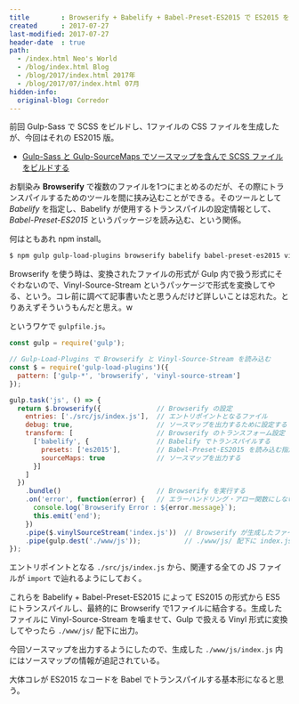```yaml
---
title        : Browserify + Babelify + Babel-Preset-ES2015 で ES2015 をトランスパイルして1つのファイルに結合する
created      : 2017-07-27
last-modified: 2017-07-27
header-date  : true
path:
  - /index.html Neo's World
  - /blog/index.html Blog
  - /blog/2017/index.html 2017年
  - /blog/2017/07/index.html 07月
hidden-info:
  original-blog: Corredor
---
```


前回 Gulp-Sass で SCSS をビルドし、1ファイルの CSS ファイルを生成したが、今回はそれの ES2015 版。

- [Gulp-Sass と Gulp-SourceMaps でソースマップを含んで SCSS ファイルをビルドする](/blog/2017/07/26-03.html)

お馴染み **Browserify** で複数のファイルを1つにまとめるのだが、その際にトランスパイルするためのツールを間に挟み込むことができる。そのツールとして *Babelify* を指定し、Babelify が使用するトランスパイルの設定情報として、*Babel-Preset-ES2015* というパッケージを読み込む、という関係。

何はともあれ npm install。

```bash
$ npm gulp gulp-load-plugins browserify babelify babel-preset-es2015 vinyl-source-stream
```

Browserify を使う時は、変換されたファイルの形式が Gulp 内で扱う形式にそぐわないので、Vinyl-Source-Stream というパッケージで形式を変換してやる、という。コレ前に調べて記事書いたと思うんだけど詳しいことは忘れた。とりあえずそういうもんだと思え。w

というワケで `gulpfile.js`。

```javascript
const gulp = require('gulp');

// Gulp-Load-Plugins で Browserify と Vinyl-Source-Stream を読み込む
const $ = require('gulp-load-plugins')({
  pattern: ['gulp-*', 'browserify', 'vinyl-source-stream']
});

gulp.task('js', () => {
  return $.browserify({              // Browserify の設定
    entries: ['./src/js/index.js'],  // エントリポイントとなるファイル
    debug: true,                     // ソースマップを出力するために設定する
    transform: [                     // Browserify のトランスフォーム設定
      ['babelify', {                 // Babelify でトランスパイルする
        presets: ['es2015'],         // Babel-Preset-ES2015 を読み込む指定
        sourceMaps: true             // ソースマップを出力する
      }]
    ]
  })
    .bundle()                        // Browserify を実行する
    .on('error', function(error) {   // エラーハンドリング・アロー関数にしないこと
      console.log(`Browserify Error : ${error.message}`);
      this.emit('end');
    })
    .pipe($.vinylSourceStream('index.js'))  // Browserify が生成したファイルを Vinyl 形式に変換する
    .pipe(gulp.dest('./www/js'));           // ./www/js/ 配下に index.js を出力する
});
```

エントリポイントとなる `./src/js/index.js` から、関連する全ての JS ファイルが `import` で辿れるようにしておく。

これらを Babelify + Babel-Preset-ES2015 によって ES2015 の形式から ES5 にトランスパイルし、最終的に Browserify で1ファイルに結合する。生成したファイルに Vinyl-Source-Stream を噛ませて、Gulp で扱える Vinyl 形式に変換してやったら `./www/js/` 配下に出力。

今回ソースマップを出力するようにしたので、生成した `./www/js/index.js` 内にはソースマップの情報が追記されている。

大体コレが ES2015 なコードを Babel でトランスパイルする基本形になると思う。
